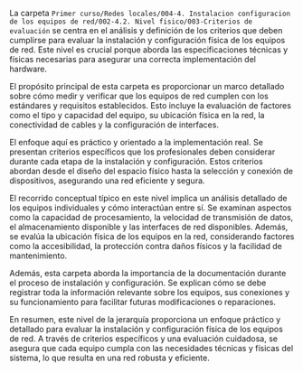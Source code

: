 La carpeta `Primer curso/Redes locales/004-4. Instalacion configuracion de los equipos de red/002-4.2. Nivel fisico/003-Criterios de evaluación` se centra en el análisis y definición de los criterios que deben cumplirse para evaluar la instalación y configuración física de los equipos de red. Este nivel es crucial porque aborda las especificaciones técnicas y físicas necesarias para asegurar una correcta implementación del hardware.

El propósito principal de esta carpeta es proporcionar un marco detallado sobre cómo medir y verificar que los equipos de red cumplen con los estándares y requisitos establecidos. Esto incluye la evaluación de factores como el tipo y capacidad del equipo, su ubicación física en la red, la conectividad de cables y la configuración de interfaces.

El enfoque aquí es práctico y orientado a la implementación real. Se presentan criterios específicos que los profesionales deben considerar durante cada etapa de la instalación y configuración. Estos criterios abordan desde el diseño del espacio físico hasta la selección y conexión de dispositivos, asegurando una red eficiente y segura.

El recorrido conceptual típico en este nivel implica un análisis detallado de los equipos individuales y cómo interactúan entre sí. Se examinan aspectos como la capacidad de procesamiento, la velocidad de transmisión de datos, el almacenamiento disponible y las interfaces de red disponibles. Además, se evalúa la ubicación física de los equipos en la red, considerando factores como la accesibilidad, la protección contra daños físicos y la facilidad de mantenimiento.

Además, esta carpeta aborda la importancia de la documentación durante el proceso de instalación y configuración. Se explican cómo se debe registrar toda la información relevante sobre los equipos, sus conexiones y su funcionamiento para facilitar futuras modificaciones o reparaciones.

En resumen, este nivel de la jerarquía proporciona un enfoque práctico y detallado para evaluar la instalación y configuración física de los equipos de red. A través de criterios específicos y una evaluación cuidadosa, se asegura que cada equipo cumpla con las necesidades técnicas y físicas del sistema, lo que resulta en una red robusta y eficiente.
